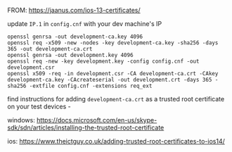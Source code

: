 FROM: https://jaanus.com/ios-13-certificates/

update `IP.1` in `config.cnf` with your dev machine's IP

```
openssl genrsa -out development-ca.key 4096
openssl req -x509 -new -nodes -key development-ca.key -sha256 -days 365 -out development-ca.crt
openssl genrsa -out development.key 4096
openssl req -new -key development.key -config config.cnf -out development.csr
openssl x509 -req -in development.csr -CA development-ca.crt -CAkey development-ca.key -CAcreateserial -out development.crt -days 365 -sha256 -extfile config.cnf -extensions req_ext
```

find instructions for adding `development-ca.crt` as a trusted root certificate on your test devices -

windows:
https://docs.microsoft.com/en-us/skype-sdk/sdn/articles/installing-the-trusted-root-certificate

ios:
https://www.theictguy.co.uk/adding-trusted-root-certificates-to-ios14/
